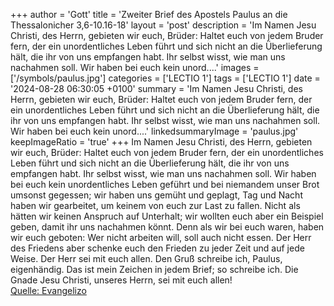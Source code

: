 +++
author = 'Gott'
title = 'Zweiter Brief des Apostels Paulus an die Thessalonicher 3,6-10.16-18'
layout = 'post'
description = 'Im Namen Jesu Christi, des Herrn, gebieten wir euch, Brüder: Haltet euch von jedem Bruder fern, der ein unordentliches Leben führt und sich nicht an die Überlieferung hält, die ihr von uns empfangen habt. Ihr selbst wisst, wie man uns nachahmen soll. Wir haben bei euch kein unord....'
images = ['/symbols/paulus.jpg']
categories = ['LECTIO 1']
tags = ['LECTIO 1']
date = '2024-08-28 06:30:05 +0100'
summary = 'Im Namen Jesu Christi, des Herrn, gebieten wir euch, Brüder: Haltet euch von jedem Bruder fern, der ein unordentliches Leben führt und sich nicht an die Überlieferung hält, die ihr von uns empfangen habt. Ihr selbst wisst, wie man uns nachahmen soll. Wir haben bei euch kein unord....'
linkedsummaryImage = 'paulus.jpg'
keepImageRatio = 'true'
+++
Im Namen Jesu Christi, des Herrn, gebieten wir euch, Brüder: Haltet euch von jedem Bruder fern, der ein unordentliches Leben führt und sich nicht an die Überlieferung hält, die ihr von uns empfangen habt.
Ihr selbst wisst, wie man uns nachahmen soll. Wir haben bei euch kein unordentliches Leben geführt
und bei niemandem unser Brot umsonst gegessen; wir haben uns gemüht und geplagt, Tag und Nacht haben wir gearbeitet, um keinem von euch zur Last zu fallen.<!--more-->
Nicht als hätten wir keinen Anspruch auf Unterhalt; wir wollten euch aber ein Beispiel geben, damit ihr uns nachahmen könnt.
Denn als wir bei euch waren, haben wir euch geboten: Wer nicht arbeiten will, soll auch nicht essen.
Der Herr des Friedens aber schenke euch den Frieden zu jeder Zeit und auf jede Weise. Der Herr sei mit euch allen.
Den Gruß schreibe ich, Paulus, eigenhändig. Das ist mein Zeichen in jedem Brief; so schreibe ich.
Die Gnade Jesu Christi, unseres Herrn, sei mit euch allen!<br> [Quelle: Evangelizo](https://evangeliumtagfuertag.org/DE/gospel)